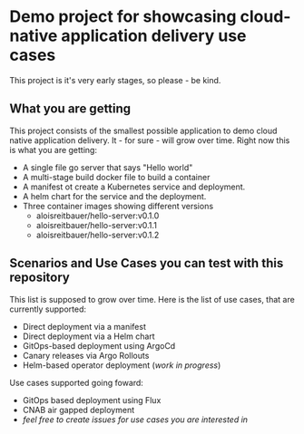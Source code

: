 # Demo project for showcasing cloud-native application delivery use cases

This project is it's very early stages, so please - be kind.

## What you are getting

This project consists of the smallest possible application to demo cloud native
application delivery. It - for sure - will grow over time. Right now this is
what you are getting:

* A single file go server that says "Hello world"
* A multi-stage build docker file to build a container
* A manifest ot create a Kubernetes service and deployment. 
* A helm chart for the service and the deployment.
* Three container images showing different versions
    * aloisreitbauer/hello-server:v0.1.0
    * aloisreitbauer/hello-server:v0.1.1
    * aloisreitbauer/hello-server:v0.1.2 

## Scenarios and Use Cases you can test with this repository

This list is supposed to grow over time. Here is the list of use cases, that are
currently supported:

* Direct deployment via a manifest
* Direct deployment via a Helm chart
* GitOps-based deployment using ArgoCd
* Canary releases via Argo Rollouts
* Helm-based operator deployment (_work in progress_)

Use cases supported going foward:

* GitOps based deployment using Flux
* CNAB air gapped deployment
* _feel free to create issues for use cases you are interested in_
